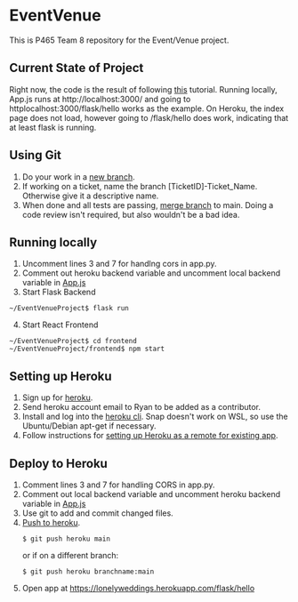 # EventVenue
This is P465 Team 8 repository for the Event/Venue project.

## Current State of Project
Right now, the code is the result of following [this](https://towardsdatascience.com/build-deploy-a-react-flask-app-47a89a5d17d9) tutorial. Running locally, App.js runs at http://localhost:3000/ and going to httplocalhost:3000/flask/hello works as the example. On Heroku, the index page does not load, however going to /flask/hello does work, indicating that at least flask is running.

## Using Git
1. Do your work in a [new branch](https://git-scm.com/book/en/v2/Git-Branching-Basic-Branching-and-Merging).
2. If working on a ticket, name the branch \[TicketID]-Ticket_Name. Otherwise give it a descriptive name.
3. When done and all tests are passing, [merge branch](https://git-scm.com/book/en/v2/Git-Branching-Basic-Branching-and-Merging) to main. Doing a code review isn't required, but also wouldn't be a bad idea.

## Running locally
1. Uncomment lines 3 and 7 for handlng cors in app.py.
2. Comment out heroku backend variable and uncomment local backend variable in [App.js](./frontend/src/App.js)
3. Start Flask Backend
```console
~/EventVenueProject$ flask run
```
4. Start React Frontend
```console
~/EventVenueProject$ cd frontend
~/EventVenueProject/frontend$ npm start
```

## Setting up Heroku
1. Sign up for [heroku](https://heroku.com).
2. Send heroku account email to Ryan to be added as a contributor.
3. Install and log into the [heroku cli](https://devcenter.heroku.com/articles/heroku-cli). Snap doesn't work on WSL, so use the Ubuntu/Debian apt-get if necessary.
4. Follow instructions for [setting up Heroku as a remote for existing app](https://devcenter.heroku.com/articles/git#for-an-existing-heroku-app).

## Deploy to Heroku
1. Comment lines 3 and 7 for handling CORS in app.py.
2. Comment out local backend variable and uncomment heroku backend variable in [App.js](./frontend/src/App.js)
3. Use git to add and commit changed files.
4. [Push to heroku](https://devcenter.heroku.com/articles/git#deploying-code).
    ```console
    $ git push heroku main
    ```
    or if on a different branch:
     ```console
    $ git push heroku branchname:main
    ```
5. Open app at https://lonelyweddings.herokuapp.com/flask/hello

